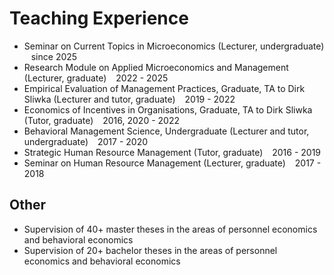 # Teaching Experience

- Seminar on Current Topics in Microeconomics (Lecturer, undergraduate) &ensp; since 2025
- Research Module on Applied Microeconomics and Management (Lecturer, graduate) &ensp; 2022 - 2025
- Empirical Evaluation of Management Practices, Graduate, TA to Dirk Sliwka  (Lecturer and tutor, graduate) &ensp; 2019 - 2022
- Economics of Incentives in Organisations, Graduate, TA to Dirk Sliwka  (Tutor, graduate) &ensp; 2016, 2020 - 2022
- Behavioral Management Science, Undergraduate (Lecturer and tutor, undergraduate) &ensp; 2017 - 2020
- Strategic Human Resource Management (Tutor, graduate) &ensp; 2016 - 2019
- Seminar on Human Resource Management (Lecturer, graduate) &ensp; 2017 - 2018

## Other
- Supervision of 40+ master theses in the areas of personnel economics and behavioral economics
- Supervision of 20+ bachelor theses in the areas of personnel economics and behavioral economics